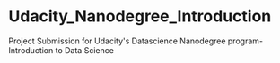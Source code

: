 # Udacity_Nanodegree_Introduction
Project Submission for Udacity's Datascience Nanodegree program- Introduction to Data Science
